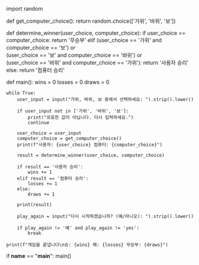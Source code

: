 import random


def get_computer_choice():
    return random.choice(['가위', '바위', '보'])


def determine_winner(user_choice, computer_choice):
    if user_choice == computer_choice:
        return '무승부'
    elif (user_choice == '가위' and computer_choice == '보') or \
            (user_choice == '보' and computer_choice == '바위') or \
            (user_choice == '바위' and computer_choice == '가위'):
        return '사용자 승리'
    else:
        return '컴퓨터 승리'


def main():
    wins = 0
    losses = 0
    draws = 0

    while True:
        user_input = input("가위, 바위, 보 중에서 선택하세요: ").strip().lower()

        if user_input not in ['가위', '바위', '보']:
            print("유효한 값이 아닙니다. 다시 입력하세요.")
            continue

        user_choice = user_input
        computer_choice = get_computer_choice()
        print(f"사용자: {user_choice} 컴퓨터: {computer_choice}")

        result = determine_winner(user_choice, computer_choice)

        if result == '사용자 승리':
            wins += 1
        elif result == '컴퓨터 승리':
            losses += 1
        else:
            draws += 1

        print(result)

        play_again = input("다시 시작하겠습니까? (예/아니오): ").strip().lower()

        if play_again != '예' and play_again != 'yes':
            break

    print(f"게임을 끝냅니다\n승: {wins} 패: {losses} 무승부: {draws}")


if __name__ == "__main__":
    main()

